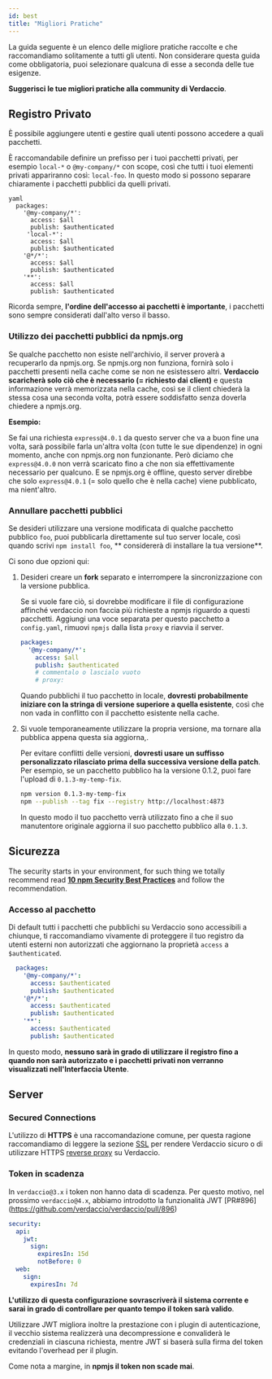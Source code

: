 ```yaml
---
id: best
title: "Migliori Pratiche"
---
```


La guida seguente è un elenco delle migliore pratiche raccolte e che raccomandiamo solitamente a tutti gli utenti. Non considerare questa guida come obbligatoria, puoi selezionare qualcuna di esse a seconda delle tue esigenze.

**Suggerisci le tue migliori pratiche alla community di Verdaccio**.

## Registro Privato

È possibile aggiungere utenti e gestire quali utenti possono accedere a quali pacchetti.

È raccomandabile definire un prefisso per i tuoi pacchetti privati, per esempio `local-*` o `@my-company/*` con scope, così che tutti i tuoi elementi privati appariranno così: `local-foo`. In questo modo si possono separare chiaramente i pacchetti pubblici da quelli privati.

    yaml
      packages:
        '@my-company/*':
          access: $all
          publish: $authenticated
         'local-*':
          access: $all
          publish: $authenticated
        '@*/*':
          access: $all
          publish: $authenticated
        '**':
          access: $all
          publish: $authenticated

Ricorda sempre, **l'ordine dell'accesso ai pacchetti è importante**, i pacchetti sono sempre considerati dall'alto verso il basso.

### Utilizzo dei pacchetti pubblici da npmjs.org

Se qualche pacchetto non esiste nell'archivio, il server proverà a recuperarlo da npmjs.org. Se npmjs.org non funziona, fornirà solo i pacchetti presenti nella cache come se non ne esistessero altri. **Verdaccio scaricherà solo ciò che è necessario (= richiesto dai client)** e questa informazione verrà memorizzata nella cache, così se il client chiederà la stessa cosa una seconda volta, potrà essere soddisfatto senza doverla chiedere a npmjs.org.

**Esempio:**

Se fai una richiesta `express@4.0.1` da questo server che va a buon fine una volta, sarà possibile farla un'altra volta (con tutte le sue dipendenze) in ogni momento, anche con npmjs.org non funzionante. Però diciamo che `express@4.0.0` non verrà scaricato fino a che non sia effettivamente necessario per qualcuno. E se npmjs.org è offline, questo server direbbe che solo `express@4.0.1` (= solo quello che è nella cache) viene pubblicato, ma nient'altro.

### Annullare pacchetti pubblici

Se desideri utilizzare una versione modificata di qualche pacchetto pubblico `foo`, puoi pubblicarla direttamente sul tuo server locale, così quando scrivi `npm install foo`, ** considererà di installare la tua versione**.

Ci sono due opzioni qui:

1. Desideri creare un **fork** separato e interrompere la sincronizzazione con la versione pubblica.
    
    Se si vuole fare ciò, si dovrebbe modificare il file di configurazione affinché verdaccio non faccia più richieste a npmjs riguardo a questi pacchetti. Aggiungi una voce separata per questo pacchetto a `config.yaml`, rimuovi `npmjs` dalla lista `proxy` e riavvia il server.
    
    ```yaml
    packages:
      '@my-company/*':
        access: $all
        publish: $authenticated
        # commentalo o lascialo vuoto
        # proxy:
    ```
    
    Quando pubblichi il tuo pacchetto in locale, **dovresti probabilmente iniziare con la stringa di versione superiore a quella esistente**, così che non vada in conflitto con il pacchetto esistente nella cache.

2. Si vuole temporaneamente utilizzare la propria versione, ma tornare alla pubblica appena questa sia aggiorna,.
    
    Per evitare conflitti delle versioni, **dovresti usare un suffisso personalizzato rilasciato prima della successiva versione della patch**. Per esempio, se un pacchetto pubblico ha la versione 0.1.2, puoi fare l'upload di `0.1.3-my-temp-fix`.
    
    ```bash
    npm version 0.1.3-my-temp-fix
    npm --publish --tag fix --registry http://localhost:4873
    ```
    
    In questo modo il tuo pacchetto verrà utilizzato fino a che il suo manutentore originale aggiorna il suo pacchetto pubblico alla `0.1.3`.

## Sicurezza

The security starts in your environment, for such thing we totally recommend read **[10 npm Security Best Practices](https://snyk.io/blog/ten-npm-security-best-practices/)** and follow the recommendation.

### Accesso al pacchetto

Di default tutti i pacchetti che pubblichi su Verdaccio sono accessibili a chiunque, ti raccomandiamo vivamente di proteggere il tuo registro da utenti esterni non autorizzati che aggiornano la proprietà `access` a `$authenticated`.

```yaml
  packages:
    '@my-company/*':
      access: $authenticated
      publish: $authenticated
    '@*/*':
      access: $authenticated
      publish: $authenticated
    '**':
      access: $authenticated
      publish: $authenticated
   ```

In questo modo, **nessuno sarà in grado di utilizzare il registro fino a quando non sarà autorizzato e i pacchetti privati non verranno visualizzati nell'Interfaccia Utente**.

## Server

### Secured Connections

L'utilizzo di **HTTPS** è una raccomandazione comune, per questa ragione raccomandiamo di leggere la sezione [SSL](ssl.md) per rendere Verdaccio sicuro o di utilizzare HTTPS [reverse proxy](reverse-proxy.md) su Verdaccio.

### Token in scadenza

In `verdaccio@3.x` i token non hanno data di scadenza. Per questo motivo, nel prossimo `verdaccio@4.x`, abbiamo introdotto la funzionalità JWT [PR#896] (https://github.com/verdaccio/verdaccio/pull/896)

```yaml
security:
  api:
    jwt:
      sign:
        expiresIn: 15d
        notBefore: 0
  web:
    sign:
      expiresIn: 7d
```

**L'utilizzo di questa configurazione sovrascriverà il sistema corrente e sarai in grado di controllare per quanto tempo il token sarà valido**.

Utilizzare JWT migliora inoltre la prestazione con i plugin di autenticazione, il vecchio sistema realizzerà una decompressione e convaliderà le credenziali in ciascuna richiesta, mentre JWT si baserà sulla firma del token evitando l'overhead per il plugin.

Come nota a margine, in **npmjs il token non scade mai**.
